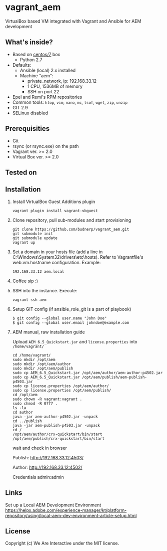 # vagrant_aem
VirtualBox based VM integrated with Vagrant and Ansible for AEM development

## What's inside?
- Based on [centos/7](https://app.vagrantup.com/centos/boxes/7) box
    - Python 2.7
- Defaults: 
    - Ansible (local) 2.x installed 
    - Machine "aem":
        - private_network, ip: 192.168.33.12
        - 1 CPU, 1536MB of memory
        - SSH on port 22
- Epel and Remi's RPM repositories
- Common tools: `htop`, `vim`, `nano`, `mc`, `lsof`, `wget`, `zip`, `unzip`
- GIT 2.9
- SELinux disabled

## Prerequisities
- Git
- rsync (or rsync.exe) on the path
- Vagrant ver. >= 2.0
- Virtual Box ver. >= 2.0

## Tested on

## Installation
1. Install VirtualBox Guest Additions plugin
    ```
    vagrant plugin install vagrant-vbguest
    ```
2. Clone repository, pull sub-modules and start provisioning
    ```
    git clone https://github.com/budnerp/vagrant_aem.git
    git submodule init
    git submodule update
    vagrant up
    ```
3. Set a domain in your hosts file (add a line in C:\Windows\System32\drivers\etc\hosts). Refer to Vagrantfile's web.vm.hostname configuration. Example:
    ```
    192.168.33.12 aem.local
    ```
4. Coffee sip :)
5. SSH into the instance. Execute:
    ```
    vagrant ssh aem
    ```
6. Setup GIT config (if ansible_role_git is a part of playbook)
    ```
    $ git config --global user.name "John Doe"
    $ git config --global user.email johndoe@example.com
    ```
7. AEM manual, raw installation guide

    Upload `AEM_6.5_Quickstart.jar` and `license.properties` into `/home/vagrant/`
    ```
    cd /home/vagrant/ 
    sudo mkdir /opt/aem
    sudo mkdir /opt/aem/author
    sudo mkdir /opt/aem/publish
    sudo cp AEM_6.5_Quickstart.jar /opt/aem/author/aem-author-p4502.jar
    sudo cp AEM_6.5_Quickstart.jar /opt/aem/publish/aem-publish-p4503.jar
    sudo cp license.properties /opt/aem/author/
    sudo cp license.properties /opt/aem/publish/
    cd /opt/aem
    sudo chown -R vagrant:vagrant .
    sudo chmod -R 0777 .
    ls -la
    cd author
    java -jar aem-author-p4502.jar -unpack
    cd ../publish
    java -jar aem-publish-p4503.jar -unpack
    cd /
    /opt/aem/author/crx-quickstart/bin/start
    /opt/aem/publish/crx-quickstart/bin/start
    ```
    
    wait and check in browser
     
    Publish: http://192.168.33.12:4503/
    
    Author: http://192.168.33.12:4502/
    
    Credentials admin:admin

## Links
Set up a Local AEM Development Environment https://helpx.adobe.com/experience-manager/kt/platform-repository/using/local-aem-dev-environment-article-setup.html

## License
Copyright (c) We Are Interactive under the MIT license.

